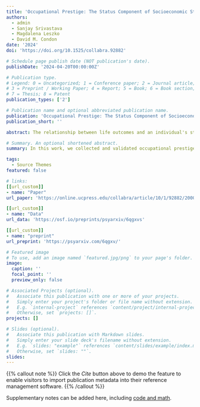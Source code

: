 ```yaml
---
title: 'Occupational Prestige: The Status Component of Socioeconomic Status '
authors:
  - admin
  - Sanjay Srivastava
  - Magdalena Leszko
  - David M. Condon
date: '2024'
doi: 'https://doi.org/10.1525/collabra.92882'

# Schedule page publish date (NOT publication's date).
publishDate: '2024-04-20T00:00:00Z'

# Publication type.
# Legend: 0 = Uncategorized; 1 = Conference paper; 2 = Journal article;
# 3 = Preprint / Working Paper; 4 = Report; 5 = Book; 6 = Book section;
# 7 = Thesis; 8 = Patent
publication_types: ['2']

# Publication name and optional abbreviated publication name.
publication: 'Occupational Prestige: The Status Component of Socioeconomic Status'
publication_short: ''

abstract: The relationship between life outcomes and an individual's standing in the social and economic hierarchy of society is an important topic across the social sciences. Foundational to this work is assessing an individual’s standing in this hierarchy, often referred to as socioeconomic status (SES) . One component of an individual’s SES, often overlooked in the psychological literature,  is occupational prestige – the amount of status accorded to them based on their occupational role. In this research, we collected and validated a new index of occupational prestige for 1029 specific occupations, including all jobs in the US Department of Labor's `O*NET` database, and 22 broader occupational families. In Study 1, we collected a comprehensive set of occupational prestige ratings, and demonstrated their high reliability. In Study 2, we developed a crosswalk between the ratings collected in Study 1 and prior ratings of occupations listed in the US Census and show convergent validity with previous indices. In Studies 3 and 4 we used additional data to evaluate the construct validity of occupational prestige more broadly. In Study 3, we established convergent and discriminant validity with other indicators of SES, income and educational attainment. In Study 4, we use the O*NET database to identify the characteristics of occupations most strongly associated with prestige. These results support the validity of the index and suggest occupations with high prestige require skills traditionally emphasized in liberal arts education (e.g., critical thinking, reading comprehension). 

# Summary. An optional shortened abstract.
summary: In this work, we collected and validated occupational prestige ratings for `O*NET` occupations.

tags:
  - Source Themes
featured: false

# links:
[[url_custom]]
- name: "Paper"
url_paper: 'https://online.ucpress.edu/collabra/article/10/1/92882/200020'

[[url_custom]]
- name: "Data"
url_data: 'https://osf.io/preprints/psyarxiv/6qgxvs'  

[[url_custom]]
- name: "preprint"
url_preprint: 'https://psyarxiv.com/6qgxv/'

# Featured image
# To use, add an image named `featured.jpg/png` to your page's folder.
image:
  caption: ''
  focal_point: ''
  preview_only: false

# Associated Projects (optional).
#   Associate this publication with one or more of your projects.
#   Simply enter your project's folder or file name without extension.
#   E.g. `internal-project` references `content/project/internal-project/index.md`.
#   Otherwise, set `projects: []`.
projects: []

# Slides (optional).
#   Associate this publication with Markdown slides.
#   Simply enter your slide deck's filename without extension.
#   E.g. `slides: "example"` references `content/slides/example/index.md`.
#   Otherwise, set `slides: ""`.
slides:
---
```


{{% callout note %}}
Click the _Cite_ button above to demo the feature to enable visitors to import publication metadata into their reference management software.
{{% /callout %}}

Supplementary notes can be added here, including [code and math](https://wowchemy.com/docs/content/writing-markdown-latex/).
